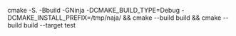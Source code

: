 cmake -S. -Bbuild -GNinja -DCMAKE_BUILD_TYPE=Debug -DCMAKE_INSTALL_PREFIX=/tmp/naja/ && cmake --build build && cmake --build build --target test
